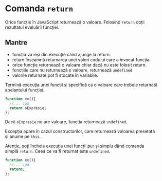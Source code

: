 # Comanda `return`

Orice funcție în JavaScript returnează o valoare. Folosind `return` obții rezultatul evaluării funcției.

## Mantre

- funcția va ieși din execuție când ajunge la return.
- return înseamnă returnarea unei valori codului care a invocat funcția.
- orice funcție returnează o valoare chiar dacă nu este folosit return.
- funcțiile care nu returnează o valoare, returnează `undefined`
- valorile returnate pot fi stocate în variabile.

Termină execuția unei funcții și specifică ca o valoare care trebuie returnată apelantului funcției.

```javascript
function ex(){
  //... cod
  return oExpresie;
};
```
Dacă `oExpresie` nu are valoare, funcția returnează `undefined`.

Excepția apare în cazul constructorilor, care returnează valoarea presetată și anume pe `this`.

Atenție, poți încheia execuția unei funcții pur și simplu dând comanda simplă `return`. Ceea ce va fi returnat este `undefined`.

```javascript
function ex(){
  //... cod
  return;
};
```
